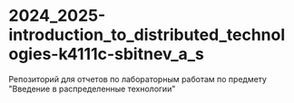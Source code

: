 # 2024_2025-introduction_to_distributed_technologies-k4111c-sbitnev_a_s
Репозиторий для отчетов по лабораторным работам по предмету "Введение в распределенные технологии"
